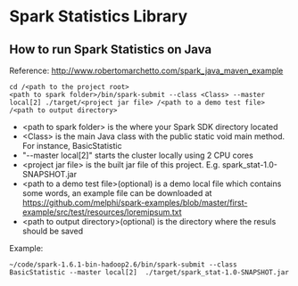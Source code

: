 # Spark Statistics Library

## How to run Spark Statistics on Java
Reference: http://www.robertomarchetto.com/spark_java_maven_example
```
cd /<path to the project root>
<path to spark folder>/bin/spark-submit --class <Class> --master local[2] ./target/<project jar file> /<path to a demo test file> /<path to output directory>
```
* \<path to spark folder\> is the where your Spark SDK directory located
* \<Class\> is the main Java class with the public static void main method. For instance, BasicStatistic
* "--master local[2]" starts the cluster locally using 2 CPU cores
* \<project jar file\> is the built jar file of this project. E.g. spark_stat-1.0-SNAPSHOT.jar
* \<path to a demo test file\>(optional) is a demo local file which contains some words, an example file can be downloaded at https://github.com/melphi/spark-examples/blob/master/first-example/src/test/resources/loremipsum.txt
* \<path to output directory\>(optional) is the directory where the resuls should be saved

Example:
```
~/code/spark-1.6.1-bin-hadoop2.6/bin/spark-submit --class BasicStatistic --master local[2]  ./target/spark_stat-1.0-SNAPSHOT.jar
```
